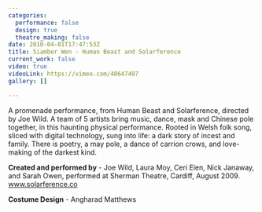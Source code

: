 ```yaml
---
categories:
  performance: false
  design: true
  theatre_making: false
date: 2010-04-01T17:47:53Z
title: Siamber Wen - Human Beast and Solarference
current_work: false
video: true
videoLink: https://vimeo.com/48647407
gallery: []

---
```

A promenade performance, from Human Beast and Solarference, directed by Joe Wild. A team of 5 artists bring music, dance, mask and Chinese pole together, in this haunting physical performance. Rooted in Welsh folk song, sliced with digital technology, sung into life: a dark story of incest and family. There is poetry, a may pole, a dance of carrion crows, and love-making of the darkest kind. 

**Created and performed by** - Joe Wild, Laura Moy, Ceri Elen, Nick Janaway, and Sarah Owen,  performed at Sherman Theatre, Cardiff, August 2009. www.solarference.co

**Costume Design** - Angharad Matthews